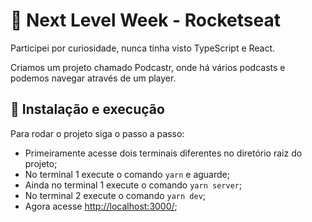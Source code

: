 #  🚀 Next Level Week - Rocketseat

Participei por curiosidade, nunca tinha visto TypeScript e React. 

Criamos um projeto chamado Podcastr, onde há vários podcasts e podemos navegar através de um player.



##  🔧 Instalação e execução

Para rodar o projeto siga o passo a passo:

- Primeiramente acesse dois terminais diferentes no diretório raiz do projeto;
- No terminal 1 execute o comando `yarn` e aguarde;
- Ainda no terminal 1 execute o comando `yarn server`;
- No terminal 2 execute o comando `yarn dev`;
- Agora acesse [http://localhost:3000/](http://localhost:3000/);
